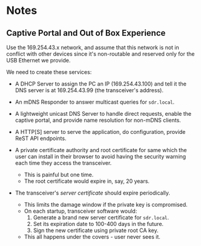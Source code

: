 # Notes

## Captive Portal and Out of Box Experience
Use the 169.254.43.x network, and assume that this network is not in
conflict with other devices since it's non-routable and reserved only
for the USB Ethernet we provide.

We need to create these services:

* A DHCP Server to assign the PC an IP (169.254.43.100) and tell it
  the DNS server is at 169.254.43.99 (the transceiver's address).

* An mDNS Responder to answer multicast queries for `sdr.local`.

* A lightweight unicast DNS Server to handle direct requests, enable
  the captive portal, and provide name resolution for non-mDNS
  clients.

* A HTTP[S] server to serve the application, do configuration, provide
  ReST API endpoints.

* A private certificate authority and root certificate for same which
  the user can install in their browser to avoid having the security
  warning each time they access the transceiver.
  * This is painful but one time.
  * The root certificate would expire in, say, 20 years.

* The transceiver's _server certificate_ should expire periodically.
  * This limits the damage window if the private key is compromised.
  * On each startup, transceiver software would:
    1. Generate a brand new server certificate for `sdr.local`.
	2. Set its expiration date to 100-400 days in the future.
	3. Sign the new certificate using private root CA key.
  * This all happens under the covers - user never sees it.

